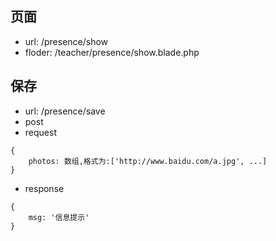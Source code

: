 ## 页面
* url: /presence/show
* floder: /teacher/presence/show.blade.php


## 保存
* url: /presence/save
* post
* request
```
{
    photos: 数组,格式为:['http://www.baidu.com/a.jpg', ...]
}

```
* response
```
{
    msg: '信息提示'
}
```